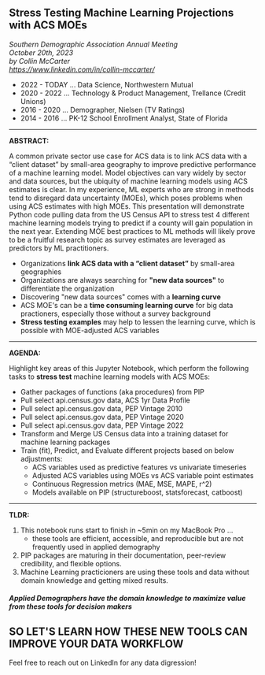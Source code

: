 ## Stress Testing Machine Learning Projections with ACS MOEs

_Southern Demographic Association Annual Meeting_
<br>
_October 20th, 2023_
<br>
_by Collin McCarter_
<br>
_https://www.linkedin.com/in/collin-mccarter/_
<br>

* 2022 - TODAY ... Data Science, Northwestern Mutual
* 2020 - 2022  ... Technology & Product Management, Trellance (Credit Unions)
* 2016 - 2020  ... Demographer, Nielsen (TV Ratings)
* 2014 - 2016  ... PK-12 School Enrollment Analyst, State of Florida

------------------------

**ABSTRACT:**

A common private sector use case for ACS data is to link ACS data with a “client dataset” by small-area geography to improve predictive performance of a machine learning model. Model objectives can vary widely by sector and data sources, but the ubiquity of machine learning models using ACS estimates is clear. In my experience, ML experts who are strong in methods tend to disregard data uncertainty (MOEs), which poses problems when using ACS estimates with high MOEs. This presentation will demonstrate Python code pulling data from the US Census API to stress test 4 different machine learning models trying to predict if a county will gain population in the next year. Extending MOE best practices to ML methods will likely prove to be a fruitful research topic as survey estimates are leveraged as predictors by ML practitioners.

* Organizations **link ACS data with a “client dataset”** by small-area geographies
* Organizations are always searching for **"new data sources"** to differentiate the organization
* Discovering "new data sources" comes with a **learning curve**
* ACS MOE's can be a **time consuming learning curve** for big data practioners, especially those without a survey background
* **Stress testing examples** may help to lessen the learning curve, which is possible with MOE-adjusted ACS variables
------------------------
**AGENDA:**

Highlight key areas of this Jupyter Notebook, which perform the following tasks to **stress test** machine learning models with ACS MOEs:

* Gather packages of functions (aka procedures) from PIP
* Pull select api.census.gov data, ACS 1yr Data Profile
* Pull select api.census.gov data, PEP Vintage 2010
* Pull select api.census.gov data, PEP Vintage 2020
* Pull select api.census.gov data, PEP Vintage 2022
* Transform and Merge US Census data into a training dataset for machine learning packages
* Train (fit), Predict, and Evaluate different projects based on below adjustments:
    * ACS variables used as predictive features vs univariate timeseries
    * Adjusted ACS variables using MOEs vs ACS variable point estimates
    * Continuous Regression metrics (MAE, MSE, MAPE, r^2)
    * Models available on PIP (structureboost, statsforecast, catboost)
------------------------
**TLDR:**

1. This notebook runs start to finish in ~5min on my MacBook Pro ...
    * these tools are efficient, accessible, and reproducible but are not frequently used in applied demography
2. PIP packages are maturing in their documentation, peer-review credibility, and flexible options.
3. Machine Learning practicioners are using these tools and data without domain knowledge and getting mixed results.

##### Applied Demographers have the domain knowledge to maximize value from these tools for decision makers

SO LET'S LEARN HOW THESE NEW TOOLS CAN IMPROVE YOUR DATA WORKFLOW
------------------------

Feel free to reach out on LinkedIn for any data digression!
